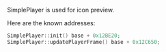 SimplePlayer is used for icon preview.

Here are the known addresses:
```cpp
SimplePlayer::init() base + 0x12BE20;
SimplePlayer::updatePlayerFrame() base + 0x12C650;
```
